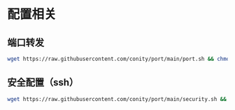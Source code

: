 # 配置相关

## 端口转发
```bash
wget https://raw.githubusercontent.com/conity/port/main/port.sh && chmod +x port.sh && ./port.sh
```


## 安全配置（ssh）
```bash
wget https://raw.githubusercontent.com/conity/port/main/security.sh && chmod +x security.sh && ./security.sh
```
